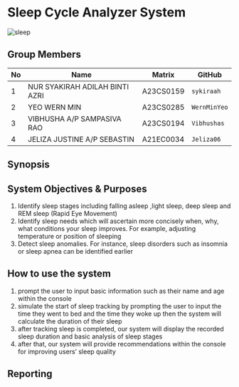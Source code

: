 # Sleep Cycle Analyzer System
![sleep](https://github.com/jjn7702/SECJ1023-PT2/assets/147988542/cd094349-78c5-44d1-8cb2-f05f532d8ff8)


## Group Members

| No | Name                               | Matrix    | GitHub       |
|----|------------------------------------|-----------|--------------|
| 1  | NUR SYAKIRAH ADILAH BINTI AZRI     | A23CS0159 | `sykiraah`   |
| 2  | YEO WERN MIN                       | A23CS0285 | `WernMinYeo` |
| 3  | VIBHUSHA A/P SAMPASIVA RAO         | A23CS0194 | `Vibhushas`  |
| 4  | JELIZA JUSTINE A/P SEBASTIN        | A21EC0034 | `Jeliza06`   |


## Synopsis

## System Objectives & Purposes
1. Identify sleep stages including falling asleep ,light sleep, deep sleep and REM sleep (Rapid Eye Movement)
2. Identify sleep needs which will ascertain more concisely when, why, what conditions your sleep improves. For example, adjusting temperature or position of sleeping
3. Detect sleep anomalies. For instance, sleep disorders such as insomnia or sleep apnea can be identified earlier

## How to use the system
1. prompt the user to input basic information such as their name and age within the console
2. simulate the start of sleep tracking by prompting the user to input the time they went to bed and the time they woke up then the system will calculate the 
   duration of their sleep
3. after tracking sleep is completed,  our system will display the recorded sleep duration and basic analysis of sleep stages
4. after that, our system will provide recommendations within the console for improving users’ sleep quality

## Reporting
